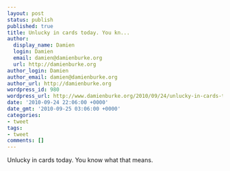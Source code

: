```yaml
---
layout: post
status: publish
published: true
title: Unlucky in cards today. You kn...
author:
  display_name: Damien
  login: Damien
  email: damien@damienburke.org
  url: http://damienburke.org
author_login: Damien
author_email: damien@damienburke.org
author_url: http://damienburke.org
wordpress_id: 980
wordpress_url: http://www.damienburke.org/2010/09/24/unlucky-in-cards-today-you-kn/
date: '2010-09-24 22:06:00 +0000'
date_gmt: '2010-09-25 03:06:00 +0000'
categories:
- tweet
tags:
- tweet
comments: []
---
```

<p>Unlucky in cards today. You know what that means.</p>

